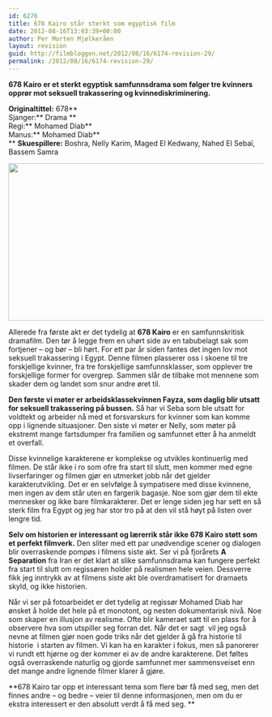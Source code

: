 ```yaml
---
id: 6276
title: 678 Kairo står sterkt som egyptisk film
date: 2012-08-16T13:03:39+00:00
author: Per Morten Mjølkeråen
layout: revision
guid: http://filmbloggen.net/2012/08/16/6174-revision-29/
permalink: /2012/08/16/6174-revision-29/
---
```

**678 Kairo er et sterkt egyptisk samfunnsdrama som følger tre kvinners opprør mot seksuell trakassering og kvinnediskriminering. <!--more-->**

**Originaltittel:** 678**  
Sjanger:** Drama **  
Regi:** Mohamed Diab**  
Manus:** Mohamed Diab**  
** **Skuespillere:** Boshra, Nelly Karim, Maged El Kedwany, Nahed El Sebaï, Bassem Samra

<a href="http://filmbloggen.net/?attachment_id=6178" rel="attachment wp-att-6178"><img class="alignnone size-large wp-image-6178" src="http://filmbloggen.net/wp-content/uploads//2012/08/11-002-620x310.jpg" alt="" width="620" height="310" /><br /> </a>

Allerede fra første akt er det tydelig at **678 Kairo** er en samfunnskritisk dramafilm. Den tør å legge frem en uhørt side av en tabubelagt sak som fortjener &#8211; og bør &#8211; bli hørt. For ett par år siden fantes det ingen lov mot seksuell trakassering i Egypt. Denne filmen plasserer oss i skoene til tre forskjellige kvinner, fra tre forskjellige samfunnsklasser, som opplever tre forskjellige former for overgrep. Sammen slår de tilbake mot mennene som skader dem og landet som snur andre øret til.

**Den første vi møter er arbeidsklassekvinnen Fayza, som daglig blir utsatt for seksuell trakassering på bussen.** Så har vi Seba som ble utsatt for voldtekt og arbeider nå med et forsvarskurs for kvinner som kan komme opp i lignende situasjoner. Den siste vi møter er Nelly, som møter på ekstremt mange fartsdumper fra familien og samfunnet etter å ha anmeldt et overfall.

Disse kvinnelige karakterene er komplekse og utvikles kontinuerlig med filmen. De står ikke i ro som ofre fra start til slutt, men kommer med egne livserfaringer og filmen gjør en utmerket jobb når det gjelder karakterutvikling. Det er en selvfølge å sympatisere med disse kvinnene, men ingen av dem står uten en fargerik bagasje. Noe som gjør dem til ekte mennesker og ikke bare filmkarakterer. Det er lenge siden jeg har sett en så sterk film fra Egypt og jeg har stor tro på at den vil stå høyt på listen over lengre tid.

**Selv om historien er interessant og lærerrik står ikke 678 Kairo støtt som et perfekt filmverk.** Den sliter med ett par unødvendige scener og dialogen blir overraskende pompøs i filmens siste akt. Ser vi på fjorårets **A Separation** fra Iran er det klart at slike samfunnsdrama kan fungere perfekt fra start til slutt om regissøren holder på realismen hele veien. Dessverre fikk jeg inntrykk av at filmens siste akt ble overdramatisert for dramaets skyld, og ikke historien.

Når vi ser på fotoarbeidet er det tydelig at regissør Mohamed Diab har ønsket å holde det hele på et monotont, og nesten dokumentarisk nivå. Noe som skaper en illusjon av realisme. Ofte blir kameraet satt til en plass for å observere hva som utspiller seg forran det. Når det er sagt  vil jeg også nevne at filmen gjør noen gode triks når det gjelder å gå fra historie til historie  i starten av filmen. Vi kan ha en karakter i fokus, men så panorerer vi rundt ett hjørne og der kommer ei av de andre karakterene. Det føltes også overraskende naturlig og gjorde samfunnet mer sammensveiset enn det mange andre lignende filmer klarer å gjøre.

**678 Kairo tar opp et interessant tema som flere bør få med seg, men det finnes andre &#8211; og bedre &#8211; veier til denne informasjonen, men om du er ekstra interessert er den absolutt verdt å få med seg. **

<div class="video-shortcode">
</div>